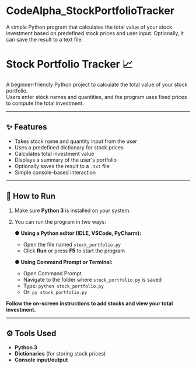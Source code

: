 # CodeAlpha_StockPortfolioTracker 
A simple Python program that calculates the total value of your stock investment based on predefined stock prices and user input. Optionally, it can save the result to a text file.

# Stock Portfolio Tracker 📈

A beginner-friendly Python project to calculate the total value of your stock portfolio.  
Users enter stock names and quantities, and the program uses fixed prices to compute the total investment.

---

## ✨ Features

- Takes stock name and quantity input from the user  
- Uses a predefined dictionary for stock prices  
- Calculates total investment value  
- Displays a summary of the user's portfolio 
- Optionally saves the result to a `.txt` file   
- Simple console-based interaction  

---

## 🚀 How to Run

1. Make sure **Python 3** is installed on your system.  
2. You can run the program in two ways:

   ● **Using a Python editor (IDLE, VSCode, PyCharm):**  
   - Open the file named `stock_portfolio.py`  
   - Click **Run** or press **F5** to start the program  

   ● **Using Command Prompt or Terminal:**  
   - Open Command Prompt  
   - Navigate to the folder where `stock_portfolio.py` is saved  
   - Type: `python stock_portfolio.py`  
   - Or: `py stock_portfolio.py`  

**Follow the on-screen instructions to add stocks and view your total investment.**

---

## ⚙️ Tools Used

- **Python 3**  
- **Dictionaries** (for storing stock prices)  
- **Console input/output**

